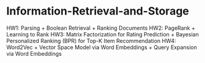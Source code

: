 # Information-Retrieval-and-Storage
HW1: Parsing + Boolean Retrieval + Ranking Documents
HW2: PageRank + Learning to Rank
HW3: Matrix Factorization for Rating Prediction + Bayesian Personalized Ranking (BPR) for Top-K Item Recommendation
HW4: Word2Vec + Vector Space Model via Word Embeddings + Query Expansion via Word Embeddings
